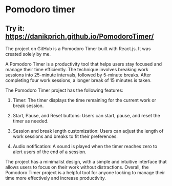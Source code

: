 # Pomodoro timer
## Try it: https://danikprich.github.io/PomodoroTimer/

The project on GitHub is a Pomodoro Timer built with React.js. It was created solely by me.

A Pomodoro Timer is a productivity tool that helps users stay focused and manage their time efficiently. The technique involves breaking work sessions into 25-minute intervals, followed by 5-minute breaks. After completing four work sessions, a longer break of 15 minutes is taken.

The Pomodoro Timer project has the following features:

1. Timer: The timer displays the time remaining for the current work or break session.

2. Start, Pause, and Reset buttons: Users can start, pause, and reset the timer as needed.

3. Session and break length customization: Users can adjust the length of work sessions and breaks to fit their preferences.

4. Audio notification: A sound is played when the timer reaches zero to alert users of the end of a session.

The project has a minimalist design, with a simple and intuitive interface that allows users to focus on their work without distractions. Overall, the Pomodoro Timer project is a helpful tool for anyone looking to manage their time more effectively and increase productivity.
